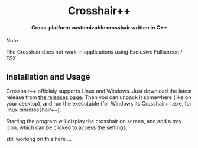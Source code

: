 <h1 align="center">Crosshair++</h1>
<h4 align="center">Cross-platform customizable crosshair written in C++</h4>

> [!NOTE]
> The Crosshair does not work in applications using Exclusive Fullscreen / FSX.

## Installation and Usage
Crosshair++ officialy supports Linux and Windows. Just download the latest release from [the releases page](https://github.com/Drumba08/crosshairpp/releases).
Then you can unpack it somewhere (like on your desktop), and run the executable (for Windows its Crosshair++.exe, for linux bin/crosshair++).

Starting the program will display the crosshair on screen, and add a tray icon, which can be clicked to access the settings.

still working on this here ...
